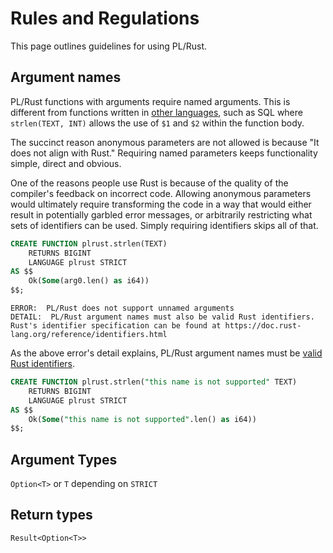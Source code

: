 # Rules and Regulations

This page outlines guidelines for using PL/Rust.


## Argument names

PL/Rust functions with arguments require named arguments.
This is different from functions written in
[other languages](https://www.postgresql.org/docs/current/sql-createfunction.html),
such as SQL where `strlen(TEXT, INT)` allows the use of
`$1` and `$2` within the function body.




The succinct reason anonymous parameters are not allowed is because
"It does not align with Rust."  Requiring named parameters
keeps functionality simple, direct and obvious.

One of the reasons people use Rust is because of the quality of the compiler's feedback on incorrect code. Allowing anonymous parameters would ultimately require transforming the code in a way that would either result in potentially garbled error messages, or arbitrarily restricting what sets of identifiers can be used. Simply requiring identifiers skips all of that.

```sql
CREATE FUNCTION plrust.strlen(TEXT)
    RETURNS BIGINT
    LANGUAGE plrust STRICT
AS $$
    Ok(Some(arg0.len() as i64))
$$;
```


```
ERROR:  PL/Rust does not support unnamed arguments
DETAIL:  PL/Rust argument names must also be valid Rust identifiers.  Rust's identifier specification can be found at https://doc.rust-lang.org/reference/identifiers.html
```


As the above error's detail explains, PL/Rust argument names
must be
[valid Rust identifiers](https://doc.rust-lang.org/reference/identifiers.html).


```sql
CREATE FUNCTION plrust.strlen("this name is not supported" TEXT)
    RETURNS BIGINT
    LANGUAGE plrust STRICT
AS $$
    Ok(Some("this name is not supported".len() as i64))
$$;
```


## Argument Types


`Option<T>` or `T` depending on `STRICT`


## Return types

`Result<Option<T>>`



